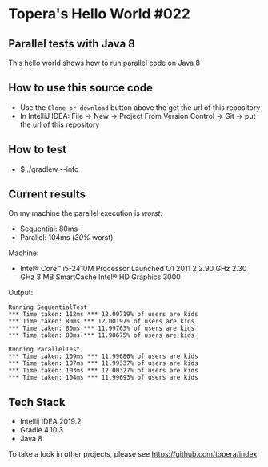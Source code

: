 # Topera's Hello World #022
## Parallel tests with Java 8
This hello world shows how to run parallel code on Java 8

## How to use this source code
* Use the `Clone or download` button above the get the url of this repository
* In IntelliJ IDEA: File → New → Project From Version Control → Git → put the url of this repository

## How to test
* $ ./gradlew --info

## Current results
On my machine the parallel execution is *worst*:
* Sequential: 80ms
* Parallel: 104ms (*30%* worst)

Machine:
* Intel® Core™ i5-2410M Processor Launched  Q1 2011 2 2.90 GHz  2.30 GHz  3 MB SmartCache Intel® HD Graphics 3000

Output:

    Running SequentialTest
    *** Time taken: 112ms *** 12.00719% of users are kids
    *** Time taken: 80ms *** 12.00197% of users are kids
    *** Time taken: 80ms *** 11.99763% of users are kids
    *** Time taken: 80ms *** 11.98675% of users are kids
    
    Running ParallelTest
    *** Time taken: 109ms *** 11.99686% of users are kids
    *** Time taken: 107ms *** 11.99337% of users are kids
    *** Time taken: 103ms *** 12.00327% of users are kids
    *** Time taken: 104ms *** 11.99693% of users are kids

## Tech Stack
* Intellij IDEA 2019.2
* Gradle 4.10.3
* Java 8

To take a look in other projects, please see https://github.com/topera/index



